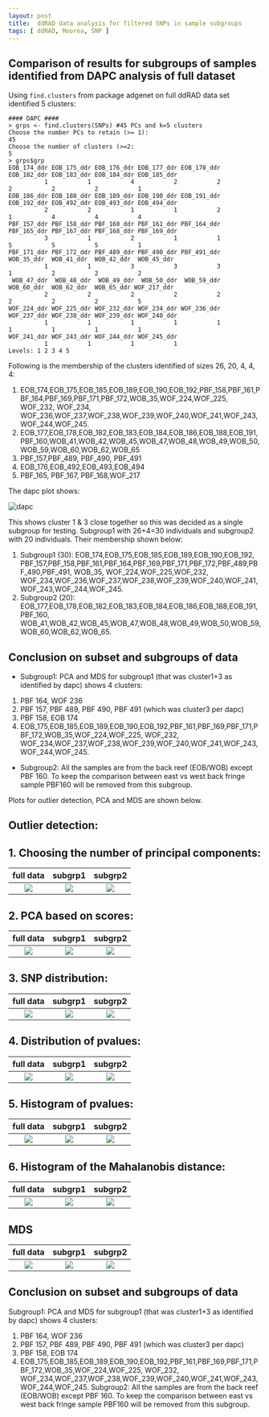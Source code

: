 ```yaml
---
layout: post
title:  ddRAD data analysis for filtered SNPs in sample subgroups
tags: [ ddRAD, Moorea, SNP ]
---
```


## Comparison of results for subgroups of samples identified from DAPC analysis of full dataset 
Using `find.clusters` from package adgenet on full ddRAD data set identified 5 clusters: 

```
#### DAPC ####
> grps <- find.clusters(SNPs) #45 PCs and k=5 clusters
Choose the number PCs to retain (>= 1): 
45
Choose the number of clusters (>=2: 
5
> grps$grp
EOB_174_ddr EOB_175_ddr EOB_176_ddr EOB_177_ddr EOB_178_ddr EOB_182_ddr EOB_183_ddr EOB_184_ddr EOB_185_ddr 
          1           1           4           2           2           2           2           2           1 
EOB_186_ddr EOB_188_ddr EOB_189_ddr EOB_190_ddr EOB_191_ddr EOB_192_ddr EOB_492_ddr EOB_493_ddr EOB_494_ddr 
          2           2           1           1           2           1           4           4           4 
PBF_157_ddr PBF_158_ddr PBF_160_ddr PBF_161_ddr PBF_164_ddr PBF_165_ddr PBF_167_ddr PBF_168_ddr PBF_169_ddr 
          3           1           2           1           1           5           5           5           1 
PBF_171_ddr PBF_172_ddr PBF_489_ddr PBF_490_ddr PBF_491_ddr  WOB_35_ddr  WOB_41_ddr  WOB_42_ddr  WOB_45_ddr 
          1           1           3           3           3           1           2           2           2 
 WOB_47_ddr  WOB_48_ddr  WOB_49_ddr  WOB_50_ddr  WOB_59_ddr  WOB_60_ddr  WOB_62_ddr  WOB_65_ddr WOF_217_ddr 
          2           2           2           2           2           2           2           2           5 
WOF_224_ddr WOF_225_ddr WOF_232_ddr WOF_234_ddr WOF_236_ddr WOF_237_ddr WOF_238_ddr WOF_239_ddr WOF_240_ddr 
          1           1           1           1           1           1           1           1           1 
WOF_241_ddr WOF_243_ddr WOF_244_ddr WOF_245_ddr 
          1           1           1           1 
Levels: 1 2 3 4 5
```
Following is the membership of the clusters identified of sizes 26, 20, 4, 4, 4: 
1. EOB_174,EOB_175,EOB_185,EOB_189,EOB_190,EOB_192,PBF_158,PBF_161,PBF_164,PBF_169,PBF_171,PBF_172,WOB_35,WOF_224,WOF_225, WOF_232, WOF_234, WOF_236,WOF_237,WOF_238,WOF_239,WOF_240,WOF_241,WOF_243,WOF_244,WOF_245.
2. EOB_177,EOB_178,EOB_182,EOB_183,EOB_184,EOB_186,EOB_188,EOB_191,PBF_160,WOB_41,WOB_42,WOB_45,WOB_47,WOB_48,WOB_49,WOB_50,WOB_59,WOB_60,WOB_62,WOB_65
3. PBF_157,PBF_489, PBF_490, PBF_491
4. EOB_176,EOB_492,EOB_493,EOB_494
5. PBF_165, PBF_167, PBF_168,WOF_217

The dapc plot shows:  

![dapc](https://github.com/tejashree1modak/TM_Putnam_Lab_Notebook/blob/master/images/ddRAD_analysis_out/full_data_dapc.png)  

This shows cluster 1 & 3 close together so this was decided as a single subgroup for testing. Subgroup1 with 26+4=30 individuals and subgroup2 with 20 individuals. Their membership shown below:
1. Subgroup1 (30): EOB_174,EOB_175,EOB_185,EOB_189,EOB_190,EOB_192, PBF_157,PBF_158,PBF_161,PBF_164,PBF_169,PBF_171,PBF_172,PBF_489,PBF_490,PBF_491, WOB_35, WOF_224,WOF_225,WOF_232, WOF_234,WOF_236,WOF_237,WOF_238,WOF_239,WOF_240,WOF_241,WOF_243,WOF_244,WOF_245.  
2. Subgroup2 (20): EOB_177,EOB_178,EOB_182,EOB_183,EOB_184,EOB_186,EOB_188,EOB_191, PBF_160, WOB_41,WOB_42,WOB_45,WOB_47,WOB_48,WOB_49,WOB_50,WOB_59,WOB_60,WOB_62,WOB_65.

## Conclusion on subset and subgroups of data
- Subgroup1: PCA and MDS for subgroup1 (that was cluster1+3 as identified by dapc) shows 4 clusters: 
1. PBF 164, WOF 236
2. PBF 157, PBF 489, PBF 490, PBF 491 (which was cluster3 per dapc)
3. PBF 158, EOB 174
4. EOB_175,EOB_185,EOB_189,EOB_190,EOB_192,PBF_161,PBF_169,PBF_171,PBF_172,WOB_35,WOF_224,WOF_225, WOF_232, WOF_234,WOF_237,WOF_238,WOF_239,WOF_240,WOF_241,WOF_243,WOF_244,WOF_245.
- Subgroup2: All the samples are from the back reef (EOB/WOB) except PBF 160. To keep the comparison between east vs west back fringe sample PBF160 will be removed from this subgroup.

Plots for outlier detection, PCA and MDS are shown below. 

## Outlier detection: 

## 1. Choosing the number of principal components:

full data | subgrp1| subgrp2 
:-------------------------:|:-------------------------:|:------:
![](https://github.com/tejashree1modak/TM_Putnam_Lab_Notebook/blob/master/images/ddRAD_analysis_out/screeplot.png)  |  ![](https://github.com/tejashree1modak/TM_Putnam_Lab_Notebook/blob/master/images/ddRAD_analysis_out/screeplot_subgrp1.png) | ![](https://github.com/tejashree1modak/TM_Putnam_Lab_Notebook/blob/master/images/ddRAD_analysis_out/screeplot_subgrp2.png)

## 2. PCA based on scores: 

full data | subgrp1| subgrp2 
:-------------------------:|:-------------------------:|:------:
![](https://github.com/tejashree1modak/TM_Putnam_Lab_Notebook/blob/master/images/ddRAD_analysis_out/pca.png)  |  ![](https://github.com/tejashree1modak/TM_Putnam_Lab_Notebook/blob/master/images/ddRAD_analysis_out/pca_subgrp1.png) | ![](https://github.com/tejashree1modak/TM_Putnam_Lab_Notebook/blob/master/images/ddRAD_analysis_out/pca_subgrp2.png)

## 3. SNP distribution:

full data | subgrp1| subgrp2 
:-------------------------:|:-------------------------:|:------:
![](https://github.com/tejashree1modak/TM_Putnam_Lab_Notebook/blob/master/images/ddRAD_analysis_out/manhattan.png)  |  ![](https://github.com/tejashree1modak/TM_Putnam_Lab_Notebook/blob/master/images/ddRAD_analysis_out/manhattan_subgrp1.png) | ![](https://github.com/tejashree1modak/TM_Putnam_Lab_Notebook/blob/master/images/ddRAD_analysis_out/manhattan_subgrp2.png)

## 4. Distribution of pvalues:

full data | subgrp1| subgrp2 
:-------------------------:|:-------------------------:|:------:
![](https://github.com/tejashree1modak/TM_Putnam_Lab_Notebook/blob/master/images/ddRAD_analysis_out/Q-Qplot.png)  |  ![](https://github.com/tejashree1modak/TM_Putnam_Lab_Notebook/blob/master/images/ddRAD_analysis_out/Q-Qplot_subgrp1.png) | ![](https://github.com/tejashree1modak/TM_Putnam_Lab_Notebook/blob/master/images/ddRAD_analysis_out/Q-Qplot_subgrp2.png)

## 5. Histogram of pvalues:

full data | subgrp1| subgrp2 
:-------------------------:|:-------------------------:|:------:
![](https://github.com/tejashree1modak/TM_Putnam_Lab_Notebook/blob/master/images/ddRAD_analysis_out/hist.png)  |  ![](https://github.com/tejashree1modak/TM_Putnam_Lab_Notebook/blob/master/images/ddRAD_analysis_out/hist_subgrp1.png) | ![](https://github.com/tejashree1modak/TM_Putnam_Lab_Notebook/blob/master/images/ddRAD_analysis_out/hist_subgrp2.png)

## 6. Histogram of the Mahalanobis distance:

full data | subgrp1| subgrp2 
:-------------------------:|:-------------------------:|:------:
![](https://github.com/tejashree1modak/TM_Putnam_Lab_Notebook/blob/master/images/ddRAD_analysis_out/statdist.png)  |  ![](https://github.com/tejashree1modak/TM_Putnam_Lab_Notebook/blob/master/images/ddRAD_analysis_out/statdist_subgrp1.png) | ![](https://github.com/tejashree1modak/TM_Putnam_Lab_Notebook/blob/master/images/ddRAD_analysis_out/statdist_subgrp2.png)

## MDS

full data | subgrp1| subgrp2 
:-------------------------:|:-------------------------:|:------:
![](https://github.com/tejashree1modak/TM_Putnam_Lab_Notebook/blob/master/images/ddRAD_analysis_out/MDS.png)  |  ![](https://github.com/tejashree1modak/TM_Putnam_Lab_Notebook/blob/master/images/ddRAD_analysis_out/MDS_subgrp1.png) | ![](https://github.com/tejashree1modak/TM_Putnam_Lab_Notebook/blob/master/images/ddRAD_analysis_out/MDS_subgrp2.png)

## Conclusion on subset and subgroups of data
Subgroup1: PCA and MDS for subgroup1 (that was cluster1+3 as identified by dapc) shows 4 clusters: 
1. PBF 164, WOF 236
2. PBF 157, PBF 489, PBF 490, PBF 491 (which was cluster3 per dapc)
3. PBF 158, EOB 174
4. EOB_175,EOB_185,EOB_189,EOB_190,EOB_192,PBF_161,PBF_169,PBF_171,PBF_172,WOB_35,WOF_224,WOF_225, WOF_232, WOF_234,WOF_237,WOF_238,WOF_239,WOF_240,WOF_241,WOF_243,WOF_244,WOF_245.
Subgroup2: All the samples are from the back reef (EOB/WOB) except PBF 160. To keep the comparison between east vs west back fringe sample PBF160 will be removed from this subgroup.
